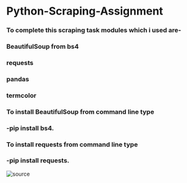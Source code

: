 # Python-Scraping-Assignment

### To complete this scraping task modules which i used are-

### BeautifulSoup from bs4

### requests

### pandas

### termcolor


### To install BeautifulSoup from command line type 

### -pip install bs4.
### To install requests from command line type 

### -pip install requests.

![source](https://user-images.githubusercontent.com/68494604/94645884-950ac780-030a-11eb-9c8f-40d9740fc6ad.gif)
